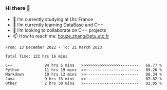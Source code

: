 ### Hi there 👋
- 🔭 I’m currently studying at Utc France
- 🌱 I’m currently learning DataBase and C++
- 👯 I’m looking to collaborate on C++ projects
- 📫 How to reach me: houze.zhang@etu.utc.fr

<!--START_SECTION:waka-->

```text
From: 13 December 2022 - To: 21 March 2023

Total Time: 122 hrs 16 mins

C++              84 hrs 5 mins   >>>>>>>>>>>>>>>>>--------   68.77 %
Python           11 hrs 19 mins  >>-----------------------   09.26 %
Markdown         10 hrs 12 mins  >>-----------------------   08.34 %
Java             9 hrs 33 mins   >>-----------------------   07.82 %
Other            2 hrs 30 mins   >------------------------   02.05 %
```

<!--END_SECTION:waka-->
